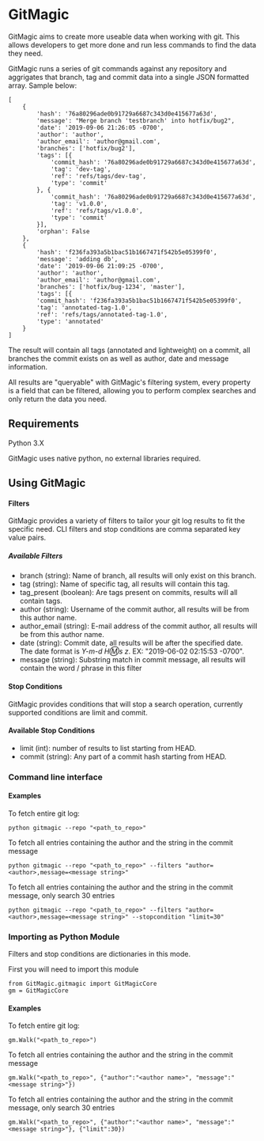 # GitMagic
GitMagic aims to create more useable data when working with git. This allows developers to get more done and run less commands to find the data they need.

GitMagic runs a series of git commands against any repository and aggrigates that branch, tag and commit data into a single JSON formatted array. Sample below:

```
[
	{
		'hash': '76a80296ade0b91729a6687c343d0e415677a63d',
		'message': "Merge branch 'testbranch' into hotfix/bug2",
		'date': '2019-09-06 21:26:05 -0700',
		'author': 'author',
		'author_email': 'author@gmail.com',
		'branches': ['hotfix/bug2'],
		'tags': [{
			'commit_hash': '76a80296ade0b91729a6687c343d0e415677a63d',
			'tag': 'dev-tag',
			'ref': 'refs/tags/dev-tag',
			'type': 'commit'
		}, {
			'commit_hash': '76a80296ade0b91729a6687c343d0e415677a63d',
			'tag': 'v1.0.0',
			'ref': 'refs/tags/v1.0.0',
			'type': 'commit'
		}],
		'orphan': False
	},
	{
		'hash': 'f236fa393a5b1bac51b1667471f542b5e05399f0',
		'message': 'adding db',
		'date': '2019-09-06 21:09:25 -0700',
		'author': 'author',
		'author_email': 'author@gmail.com',
		'branches': ['hotfix/bug-1234', 'master'],
		'tags': [{
		'commit_hash': 'f236fa393a5b1bac51b1667471f542b5e05399f0',
		'tag': 'annotated-tag-1.0',
		'ref': 'refs/tags/annotated-tag-1.0',
		'type': 'annotated'
	}
]
```

The result will contain all tags (annotated and lightweight) on a commit, all branches the commit exists on as well as author, date and message information.

All results are "queryable" with GitMagic's filtering system, every property is a field that can be filtered, allowing you to perform complex searches and only return the data you need.

## Requirements
Python 3.X

GitMagic uses native python, no external libraries required.

## Using GitMagic

#### Filters
GitMagic provides a variety of filters to tailor your git log results to fit the specific need. CLI filters and stop conditions are comma separated key value pairs.

##### Available Filters
- branch (string): Name of branch, all results will only exist on this branch.
- tag (string): Name of specific tag, all results will contain this tag.
- tag_present (boolean): Are tags present on commits, results will all contain tags.
- author (string): Username of the commit author, all results will be from this author name.
- author_email (string): E-mail address of the commit author, all results will be from this author name.
- date (string): Commit date, all results will be after the specified date. The date format is _Y-m-d H:m:s z_. EX: "2019-06-02 02:15:53 -0700".
- message (string): Substring match in commit message, all results will contain the word / phrase in this filter

#### Stop Conditions
GitMagic provides conditions that will stop a search operation, currently supported conditions are limit and commit.

#### Available Stop Conditions
- limit (int): number of results to list starting from HEAD.
- commit (string): Any part of a commit hash starting from HEAD.

### Command line interface
#### Examples
To fetch entire git log:
```
python gitmagic --repo "<path_to_repo>"
```

To fetch all entries containing the author <author> and the string <message string> in the commit message
```
python gitmagic --repo "<path_to_repo>" --filters "author=<author>,message=<message string>"
```

To fetch all entries containing the author <author> and the string <message string> in the commit message, only search 30 entries
```
python gitmagic --repo "<path_to_repo>" --filters "author=<author>,message=<message string>" --stopcondition "limit=30"
```
  
### Importing as Python Module
Filters and stop conditions are dictionaries in this mode.

First you will need to import this module
```
from GitMagic.gitmagic import GitMagicCore
gm = GitMagicCore
```

#### Examples
To fetch entire git log:
```
gm.Walk("<path_to_repo>")
```

To fetch all entries containing the author <author> and the string <message string> in the commit message
```
gm.Walk("<path_to_repo>", {"author":"<author name>", "message":"<message string>"})
```

To fetch all entries containing the author <author> and the string <message string> in the commit message, only search 30 entries
```
gm.Walk("<path_to_repo>", {"author":"<author name>", "message":"<message string>"}, {"limit":30})
```
